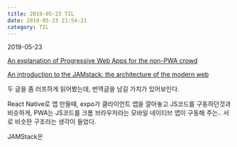 ```yaml
---
title: 2019-05-23 TIL
date: 2019-05-23 21:54:21
category: TIL
---
```

2019-05-23

[An explanation of Progressive Web Apps for the non-PWA crowd]([https://medium.freecodecamp.org/an-explanation-of-progressive-web-apps-for-the-non-pwa-crowd-8a400e275ea1](https://medium.freecodecamp.org/an-explanation-of-progressive-web-apps-for-the-non-pwa-crowd-8a400e275ea1))

[An introduction to the JAMstack: the architecture of the modern web]([https://medium.freecodecamp.org/an-introduction-to-the-jamstack-the-architecture-of-the-modern-web-c4a0d128d9ca](https://medium.freecodecamp.org/an-introduction-to-the-jamstack-the-architecture-of-the-modern-web-c4a0d128d9ca))

두 글을 좀 러프하게 읽어봤는데, 번역글을 남길 가치가 있어보인다.

React Native로 앱 만들때, expo가 클라이언트 앱을 깔아놓고 JS코드를 구동하던것과 비슷하게, PWA는 JS코드를 크롬 브라우저라는 모바일 네이티브 앱이 구동해 주는.. 서로 비슷한 구조라는 생각이 들었다.

JAMStack은 
<!--stackedit_data:
eyJoaXN0b3J5IjpbODY4MTA5NDgzXX0=
-->